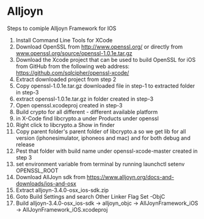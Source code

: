 Alljoyn
=======

Steps to comiple Alljoyn Framework for IOS


01. Install Command Line Tools for XCode
02. Download OpenSSL from http://www.openssl.org/ or directly from www.openssl.org/source/openssl-1.0.1e.tar.gz
03. Download the Xcode project that can be used to build OpenSSL for iOS from GitHub from the following web address: https://github.com/sqlcipher/openssl-xcode/
04. Extract downloaded project from step 2
05. Copy openssl-1.0.1e.tar.gz downloaded file in step-1 to extracted folder in step-3
06. extract openssl-1.0.1e.tar.gz in folder created in step-3
07. Open openssl.xcodeproj created in step-3
08. Build crypto for all different - different available platform
09. in X-Code find libcrypto.a under Products under openssl
10. Right click to libcrypto.a Show in finder
11. Copy parent folder's parent folder of libcrypto.a so we get lib for all version (iphonesimulator, iphoneos and mac) and for both debug and release
12. Pest that folder with build name under openssl-xcode-master created in step 3
13. set environment variable from terminal by running launchctl setenv OPENSSL_ROOT <path to top level folder containing openssl>
14. Download AllJoyn sdk from https://www.alljoyn.org/docs-and-downloads/ios-and-osx
15. Extract alljoyn-3.4.0-osx_ios-sdk.zip
16. Goto Build Settings and search Other Linker Flag Set -ObjC
17. Build alljoyn-3.4.0-osx_ios-sdk -> alljoyn_objc -> AllJoynFramework_iOS -> AllJoynFramework_iOS.xcodeproj

